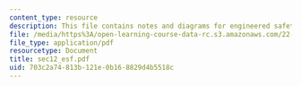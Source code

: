 ```yaml
---
content_type: resource
description: This file contains notes and diagrams for engineered safety features.
file: /media/https%3A/open-learning-course-data-rc.s3.amazonaws.com/22-38-probability-and-its-applications-to-reliability-quality-control-and-risk-assessment-fall-2005/703c2a74813b121e0b168829d4b5518c_sec12_esf.pdf
file_type: application/pdf
resourcetype: Document
title: sec12_esf.pdf
uid: 703c2a74-813b-121e-0b16-8829d4b5518c
---
```

